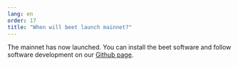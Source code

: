 ```yaml
---
lang: en
order: 17
title: "When will beet launch mainnet?"
---
```


The mainnet has now launched. 
You can install the beet software and follow software development on our [Github page](https://github.com/beet-Network/).
